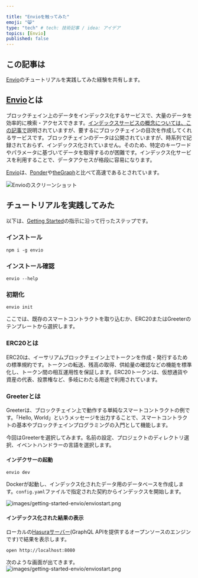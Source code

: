 ```yaml
---

title: "Envioを触ってみた"
emoji: "😸"
type: "tech" # tech: 技術記事 / idea: アイデア
topics: [Envio]
published: false
---
```


## この記事は

[Envio](https://envio.dev/)のチュートリアルを実践してみた経験を共有します。

## [Envio](https://envio.dev/)とは

ブロックチェイン上のデータをインデックス化するサービスで、大量のデータを効率的に検索・アクセスできます。[インデックスサービスの概念については、この記事で](https://gaiax-blockchain.com/the-graph)説明されていますが、要するにブロックチェインの目次を作成してくれるサービスです。ブロックチェインのデータは公開されていますが、時系列で記録されておらず、インデックス化されていません。そのため、特定のキーワードやパラメータに基づいてデータを取得するのが困難です。インデックス化サービスを利用することで、データアクセスが格段に容易になります。

[Envio](https://envio.dev/)は、[Ponder](https://ponder.sh/)や[theGraph](https://thegraph.com/)と比べて高速であるとされています。

![Envioのスクリーンショット](https://github.com/susumutomita/zenn-article/assets/11481781/baf215ed-8f94-4778-a302-a1c75856977f)

## チュートリアルを実践してみた

以下は、[Getting Started](https://docs.envio.dev/docs/getting-started)の指示に沿って行ったステップです。

### インストール

```shell
npm i -g envio
```

### インストール確認

```shell
envio --help
```

### 初期化

```shell
envio init
```

ここでは、既存のスマートコントラクトを取り込むか、ERC20またはGreeterのテンプレートから選択します。

### ERC20とは

ERC20は、イーサリアムブロックチェイン上でトークンを作成・発行するための標準規約です。トークンの転送、残高の取得、供給量の確認などの機能を標準化し、トークン間の相互運用性を保証します。ERC20トークンは、仮想通貨や資産の代表、投票権など、多岐にわたる用途で利用されています。

### Greeterとは

Greeterは、ブロックチェイン上で動作する単純なスマートコントラクトの例です。「Hello, World」というメッセージを出力することで、スマートコントラクトの基本やブロックチェインプログラミングの入門として機能します。

今回はGreeterを選択してみます。名前の設定、プロジェクトのディレクトリ選択、イベントハンドラーの言語を選択します。

#### インデクサーの起動

```shell
envio dev
```

Dockerが起動し、インデックス化されたデータ用のデータベースを作成します。`config.yaml`ファイルで指定された契約からインデックスを開始します。

![images/getting-started-envio/enviostart.png](https://github.com/susumutomita/zenn-article/assets/11481781/89bcdc2b-92c9-4a8e-9472-d408d0c151d2)

#### インデックス化された結果の表示

ローカルの[Hasuraサーバー](https://hasura.io/learn/ja/graphql/intro-graphql/graphql-server/)(GraphQL APIを提供するオープンソースのエンジンです)で結果を表示します。

```shell
open http://localhost:8080
```

次のような画面が出てきます。
![images/getting-started-envio/enviostart.png](https://github.com/susumutomita/zenn-article/assets/11481781/e1723209-fd19-4478-96ec-4c36d3c56cc1)
